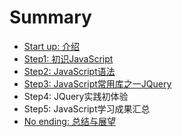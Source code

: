 # Summary

* [Start up: 介绍](README.md)
* [Step1: 初识JavaScript](chu-shi-javascript.md)
* [Step2: JavaScript语法](step2-javascriptyu-fa-tang.md)
* [Step3: JavaScript常用库之一JQuery](step3-javascriptchang-yong-ku-zhi-yi-jquery.md)
* Step4: JQuery实践初体验
* Step5: JavaScript学习成果汇总
* [No ending: 总结与展望](stage-of-zong-jie-yu-zhan-wang.md)

